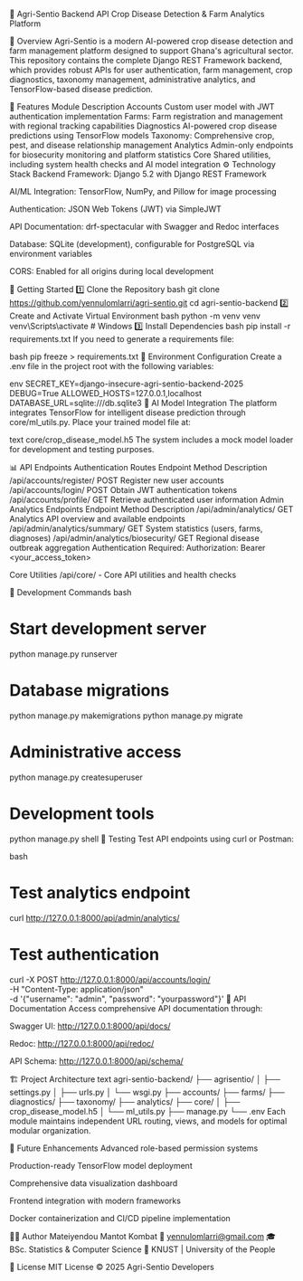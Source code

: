 🌾 Agri-Sentio Backend API
Crop Disease Detection & Farm Analytics Platform

📘 Overview
Agri-Sentio is a modern AI-powered crop disease detection and farm management platform designed to support Ghana's agricultural sector. This repository contains the complete Django REST Framework backend, which provides robust APIs for user authentication, farm management, crop diagnostics, taxonomy management, administrative analytics, and TensorFlow-based disease prediction.

🧩 Features
Module	Description
Accounts	Custom user model with JWT authentication implementation
Farms: Farm registration and management with regional tracking capabilities
Diagnostics	AI-powered crop disease predictions using TensorFlow models
Taxonomy: Comprehensive crop, pest, and disease relationship management
Analytics	Admin-only endpoints for biosecurity monitoring and platform statistics
Core	Shared utilities, including system health checks and AI model integration
⚙️ Technology Stack
Backend Framework: Django 5.2 with Django REST Framework

AI/ML Integration: TensorFlow, NumPy, and Pillow for image processing

Authentication: JSON Web Tokens (JWT) via SimpleJWT

API Documentation: drf-spectacular with Swagger and Redoc interfaces

Database: SQLite (development), configurable for PostgreSQL via environment variables

CORS: Enabled for all origins during local development

🚀 Getting Started
1️⃣ Clone the Repository
bash
git clone https://github.com/yennulomlarri/agri-sentio.git
cd agri-sentio-backend
2️⃣ Create and Activate Virtual Environment
bash
python -m venv venv
venv\Scripts\activate  # Windows
3️⃣ Install Dependencies
bash
pip install -r requirements.txt
If you need to generate a requirements file:

bash
pip freeze > requirements.txt
🧱 Environment Configuration
Create a .env file in the project root with the following variables:

env
SECRET_KEY=django-insecure-agri-sentio-backend-2025
DEBUG=True
ALLOWED_HOSTS=127.0.0.1,localhost
DATABASE_URL=sqlite:///db.sqlite3
🧠 AI Model Integration
The platform integrates TensorFlow for intelligent disease prediction through core/ml_utils.py. Place your trained model file at:

text
core/crop_disease_model.h5
The system includes a mock model loader for development and testing purposes.

📊 API Endpoints
Authentication Routes
Endpoint	Method	Description
/api/accounts/register/	POST	Register new user accounts
/api/accounts/login/	POST	Obtain JWT authentication tokens
/api/accounts/profile/	GET	Retrieve authenticated user information
Admin Analytics Endpoints
Endpoint	Method	Description
/api/admin/analytics/	GET	Analytics API overview and available endpoints
/api/admin/analytics/summary/	GET	System statistics (users, farms, diagnoses)
/api/admin/analytics/biosecurity/	GET	Regional disease outbreak aggregation
Authentication Required: Authorization: Bearer <your_access_token>

Core Utilities
/api/core/ - Core API utilities and health checks

🧰 Development Commands
bash
# Start development server
python manage.py runserver

# Database migrations
python manage.py makemigrations
python manage.py migrate

# Administrative access
python manage.py createsuperuser

# Development tools
python manage.py shell
🔬 Testing
Test API endpoints using curl or Postman:

bash
# Test analytics endpoint
curl http://127.0.0.1:8000/api/admin/analytics/

# Test authentication
curl -X POST http://127.0.0.1:8000/api/accounts/login/ \
  -H "Content-Type: application/json" \
  -d '{"username": "admin", "password": "yourpassword"}'
🧩 API Documentation
Access comprehensive API documentation through:

Swagger UI: http://127.0.0.1:8000/api/docs/

Redoc: http://127.0.0.1:8000/api/redoc/

API Schema: http://127.0.0.1:8000/api/schema/

🏗 Project Architecture
text
agri-sentio-backend/
├── agrisentio/
│   ├── settings.py
│   ├── urls.py
│   └── wsgi.py
├── accounts/
├── farms/
├── diagnostics/
├── taxonomy/
├── analytics/
├── core/
│   ├── crop_disease_model.h5
│   └── ml_utils.py
├── manage.py
└── .env
Each module maintains independent URL routing, views, and models for optimal modular organization.

🔮 Future Enhancements
Advanced role-based permission systems

Production-ready TensorFlow model deployment

Comprehensive data visualization dashboard

Frontend integration with modern frameworks

Docker containerization and CI/CD pipeline implementation

🧑‍💻 Author
Mateiyendou Mantot Kombat
📧 yennulomlarri@gmail.com
🎓 BSc. Statistics & Computer Science
🏫 KNUST | University of the People

🏁 License
MIT License © 2025 Agri-Sentio Developers

